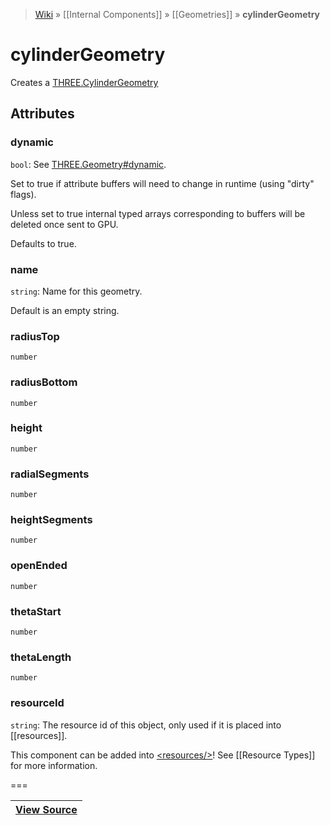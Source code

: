 > [Wiki](Home) » [[Internal Components]] » [[Geometries]] » **cylinderGeometry**

# cylinderGeometry

Creates a [THREE.CylinderGeometry](http://threejs.org/docs/#Reference/Extras.Geometries/CylinderGeometry)

## Attributes
### dynamic
``` bool ```: See [THREE.Geometry#dynamic](http://threejs.org/docs/#Reference/Core/Geometry.dynamic).

Set to true if attribute buffers will need to change in runtime (using "dirty" flags).

Unless set to true internal typed arrays corresponding to buffers will be deleted once sent to GPU.

Defaults to true.

### name
``` string ```: Name for this geometry.

Default is an empty string.

### radiusTop
``` number ```

### radiusBottom
``` number ```

### height
``` number ```

### radialSegments
``` number ```

### heightSegments
``` number ```

### openEnded
``` number ```

### thetaStart
``` number ```

### thetaLength
``` number ```

### resourceId
``` string ```: The resource id of this object, only used if it is placed into [[resources]].

This component can be added into [&lt;resources/&gt;](resources)! See [[Resource Types]] for more information.

===

|**[View Source](../blob/master/src/lib/descriptors/Geometry/CylinderGeometryDescriptor.js)**|
 ---|
